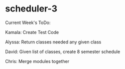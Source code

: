 # scheduler-3

Current Week's ToDo:

Kamala: Create Test Code

Alyssa: Return classes needed any given class

David: Given list of classes, create 8 semester schedule

Chris: Merge modules together
